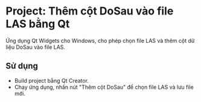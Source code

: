# Project: Thêm cột DoSau vào file LAS bằng Qt

Ứng dụng Qt Widgets cho Windows, cho phép chọn file LAS và thêm cột dữ liệu DoSau vào file LAS.

## Sử dụng
- Build project bằng Qt Creator.
- Chạy ứng dụng, nhấn nút "Thêm cột DoSau" để chọn file LAS và lưu file mới.
